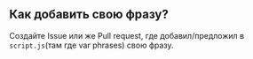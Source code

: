 ## Как добавить свою фразу?

Создайте Issue или же Pull request, где добавил/предложил в `script.js`(там где var phrases) свою фразу.
